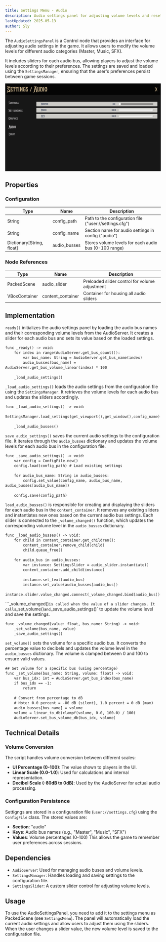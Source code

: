 ```yaml
---
title: Settings Menu - Audio
description: Audio settings panel for adjusting volume levels and resetting to default values.
lastUpdated: 2025-05-13
author: Sly
---
```


The `AudioSettingsPanel` is a Control node that provides an interface for adjusting audio settings in the game. It allows users to modify the volume levels for different audio categories (Master, Music, SFX).
<!-- and provides a button to reset all audio settings to their default values. -->
It includes sliders for each audio bus, allowing players to adjust the volume levels according to their preferences. The settings are saved and loaded using the `SettingsManager`, ensuring that the user's preferences persist between game sessions.

![Audio Menu](../../../../../assets/fowl-play/gameplay/user-interface/settings-menu/settings-menu-audio.png)

## Properties
### Configuration

| Type | Name | Description |
|------|------|-------------|
| String | config_path | Path to the configuration file ("user://settings.cfg") |
| String | config_name | Section name for audio settings in config ("audio") |
| Dictionary[String, float] | audio_busses | Stores volume levels for each audio bus (0-100 range) |

### Node References

| Type | Name | Description |
|------|------|-------------|
| PackedScene | audio_slider | Preloaded slider control for volume adjustment |
| VBoxContainer | content_container | Container for housing all audio sliders |

## Implementation
`ready()` initializes the audio settings panel by loading the audio bus names and their corresponding volume levels from the AudioServer. It creates a slider for each audio bus and sets its value based on the loaded settings.
```gdscript
func _ready() -> void:
	for index in range(AudioServer.get_bus_count()):
		var bus_name: String = AudioServer.get_bus_name(index)
		audio_busses[bus_name] = AudioServer.get_bus_volume_linear(index) * 100

	_load_audio_settings()
```

`_load_audio_settings()` loads the audio settings from the configuration file using the `SettingsManager`. It retrieves the volume levels for each audio bus and updates the sliders accordingly.
```gdscript
func _load_audio_settings() -> void:
	SettingsManager.load_settings(get_viewport(),get_window(),config_name)

	_load_audio_busses()
```

`save_audio_settings()` saves the current audio settings to the configuration file. It iterates through the `audio_busses` dictionary and updates the volume levels for each audio bus in the configuration file.
```gdscript
func _save_audio_settings() -> void:
	var config = ConfigFile.new()
	config.load(config_path) # Load existing settings

	for audio_bus_name: String in audio_busses:
		config.set_value(config_name, audio_bus_name, audio_busses[audio_bus_name])

	config.save(config_path)
```

`load_audio_busses()` is responsible for creating and displaying the sliders for each audio bus in the `content_container`. It removes any existing sliders and instantiates new ones based on the current audio bus settings. Each slider is connected to the `_volume_changed()` function, which updates the corresponding volume level in the `audio_busses` dictionary.
```gdscript
func _load_audio_busses() -> void:
	for child in content_container.get_children():
		content_container.remove_child(child)
		child.queue_free()

	for audio_bus in audio_busses:
		var instance: SettingsSlider = audio_slider.instantiate()
		content_container.add_child(instance)

		instance.set_text(audio_bus)
		instance.set_value(audio_busses[audio_bus])
		instance.slider.value_changed.connect(_volume_changed.bind(audio_bus))
```

```_volume_changed()` is called when the value of a slider changes. It calls `_set_volume()` and `_save_audio_settings()` to update the volume level and save the settings.
```gdscript
func _volume_changed(value: float, bus_name: String) -> void:
	_set_volume(bus_name, value)
	_save_audio_settings()
```

`set_volume()` sets the volume for a specific audio bus. It converts the percentage value to decibels and updates the volume level in the `audio_busses` dictionary. The volume is clamped between 0 and 100 to ensure valid values.
```gdscript
## Set volume for a specific bus (using percentage)
func _set_volume(bus_name: String, volume: float) -> void:
	var bus_idx: int = AudioServer.get_bus_index(bus_name)
	if bus_idx == -1:
		return

	# Convert from percentage to dB
	# Note: 0.0 percent = -80 dB (silent), 1.0 percent = 0 dB (max)
	audio_busses[bus_name] = volume
	volume = linear_to_db(clampf(volume, 0.0, 100.0) / 100)
	AudioServer.set_bus_volume_db(bus_idx, volume)
```

## Technical Details

### Volume Conversion

The script handles volume conversion between different scales:
- **UI Percentage (0-100)**: The value shown to players in the UI.
- **Linear Scale (0.0-1.0)**: Used for calculations and internal representation.
- **Decibel Scale (-80dB to 0dB)**: Used by the AudioServer for actual audio processing.

### Configuration Persistence

Settigngs are stored in a configuration file (`user://settings.cfg`) using the `ConfigFile` class. The stored values are:
- **Section**: "audio"
- **Keys**: Audio bus names (e.g., "Master", "Music", "SFX")
- **Values**: Volume percentages (0-100)
This allows the game to remember user preferences across sessions.

## Dependencies
- `AudioServer`: Used for managing audio buses and volume levels.
- `SettingsManager`: Handles loading and saving settings to the configuration file.
- `SettingsSlider`: A custom slider control for adjusting volume levels.

## Usage

To use the AudioSettingsPanel, you need to add it to the settings menu as PackedScene (see `SettingsMenu`). The panel will automatically load the current audio settings and allow users to adjust them using the sliders. When the user changes a slider value, the new volume level is saved to the configuration file.


